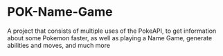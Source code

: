# POK-Name-Game
A project that consists of multiple uses of the PokeAPI, to get information about some Pokemon faster, as well as playing a Name Game, generate abilities and moves, and much more
